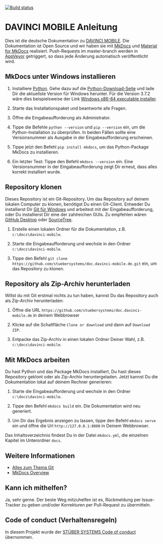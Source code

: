 [![Build status](https://ci.appveyor.com/api/projects/status/de26hya7a7ma8j05?svg=true)](https://ci.appveyor.com/project/stueber/doc-davinci-mobile-de)

# DAVINCI MOBILE Anleitung

Dies ist die deutsche Dokumentation zu [DAVINCI MOBILE](https://davinci.stueber.de/davinci-mobile.php). Die Dokumentation ist Open Source und wir haben sie mit [MkDocs](https://www.mkdocs.org) und [Material for MkDocs](https://squidfunk.github.io/mkdocs-material) realisiert. Push-Requests im master-branch werden in [AppVeyor](https://www.appveyor.com) getriggert, so dass jede Änderung automatisch veröffentlicht wird.

## MkDocs unter Windows installieren

1. Installiere [Python](https://www.python.org). Gehe dazu auf die [Python-Download-Seite](https://www.python.org/downloads/) und lade Dir die aktuellste Version für Windows herunter. Für die Version 3.7.2 wäre dies beispielsweise der Link [Windows x86-64 executable installer](https://www.python.org/ftp/python/3.7.2/python-3.7.2-amd64.exe).

2. Starte das Installationspaket und beantworte alle Fragen.

3. Öffne die Eingabeaufforderung als Administrator.

4. Tippe die Befehle `python --version` und `pip --version` ein, um die Python-Installation zu überprüfen. In beiden Fällen sollte eine Versionsnummer als Ausgabe in der Eingabeaufforderung erscheinen.

5. Tippe jetzt den Befehl `pip install mkdocs`, um das Python-Package MkDocs zu installieren.

6. Ein letzter Test: Tippe den Befehl `mkdocs --version` ein. Eine Versionsnummer in der Eingabeaufforderung zeigt Dir erneut, dass alles korrekt installiert wurde.

## Repository klonen

Dieses Repository ist ein Git-Repository. Um das Repository auf deinem lokalen Computer zu klonen, benötigst Du einen Git-Client. Entweder Du installierst Dir [Git für Windows](https://gitforwindows.org/) und arbeitest mit der Eingabeaufforderung, oder Du installierst Dir eine der zahlreichen GUIs. Zu empfehlen wären [GitHub Desktop](https://desktop.github.com) oder [SourceTree](https://www.sourcetreeapp.com).

1. Erstelle einen lokalen Ordner für die Dokumentation, z.B. `c:\docs\davinci-mobile`.

2. Starte die Eingabeaufforderung und wechsle in den Ordner `c:\docs\davinci-mobile`.

3. Tippe den Befehl `git clone https://github.com/stuebersystems/doc.davinci-mobile.de.git` ein, um das Repository zu klonen.

## Repository als Zip-Archiv herunterladen

Willst du mit Git erstmal nichts zu tun haben, kannst Du das Repository auch als Zip-Archiv herunterladen:

1. Öffne die URL `https://github.com/stuebersystems/doc.davinci-mobile.de` in deinem Webbrowser

2. Klicke auf die Schaltfläche `Clone or download` und dann auf `Download ZIP`.

3. Entpacke das Zip-Archiv in einen lokalen Ordner Deiner Wahl, z.B. `c:\docs\davinci-mobile`.

## Mit MkDocs arbeiten

Du hast Python und das Package MkDocs installiert, Du hast dieses Repository geklont oder als Zip-Archiv heruntergeladen. Jetzt kannst Du die Dokumentation lokal auf deinem Rechner generieren:

1. Starte die Eingabeaufforderung und wechsle in den Ordner `c:\docs\davinci-mobile`.

2. Tippe den Befehl `mkdocs build` ein. Die Dokumentation wird neu generiert.

3. Um Dir das Ergebnis anzeigen zu lassen, tippe den Befehl `mkdocs serve` ein und öffne die Url `http://127.0.0.1:8000` in Deinem Webbrowser.

Das Inhaltsverzeichnis findest Du in der Datei `mkdocs.yml`, die einzelnen Kapitel im Unterordner `docs`. 

## Weitere Informationen

+ [Alles zum Thema Git](https://git-scm.com/book/de/v2)
+ [MkDocs Overview](https://www.mkdocs.org/#overview)

## Kann ich mithelfen?

Ja, sehr gerne. Der beste Weg mitzuhelfen ist es, Rückmeldung per Issue-Tracker zu geben und/oder Korrekturen per Pull-Request zu übermitteln.

## Code of conduct (Verhaltensregeln)

In diesem Projekt wurde der [STÜBER SYSTEMS Code of conduct](https://www.stueber.de/code-of-conduct.php) übernommen.
